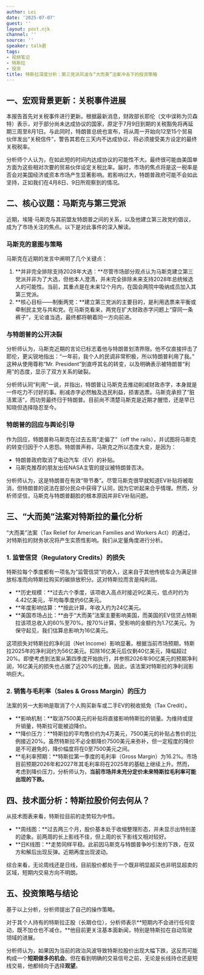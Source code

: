 ```yaml
---
author: Lei
date: '2025-07-07'
guest: ''
layout: post.njk
channel: ''
source: ''
speaker: talk君
tags:
- 视频笔记
- 特斯拉
- 投资
title: 特斯拉深度分析：第三党派风波与“大而美”法案冲击下的投资策略
---
```


## 一、宏观背景更新：关税事件进展

本报告首先对关税事件进行更新。根据最新消息，财政部长耶伦（文中误称为贝森特）表示，对于部分尚未达成协议的国家，原定于7月9日到期的关税豁免将再延期三周至8月1日。与此同时，特朗普总统也宣布，将从周一开始向12至15个贸易伙伴发出“关税信件”，警告其若在三天内不达成协议，将必须接受美方设定的最终关税税率。

分析师个人认为，在如此短的时间内达成协议的可能性不大。最终很可能由美国单方面为这些相对次要的贸易伙伴设定关税比率。届时，市场的焦点将是这一税率是否会对美国经济或资本市场产生显著影响。若影响过大，特朗普政府可能不会如此坚持，正如我们在4月8日、9日所观察到的情况。

## 二、核心议题：马斯克与第三党派

近期，埃隆·马斯克与其前盟友特朗普之间的关系，以及他建立第三政党的倡议，成为了市场关注的焦点。以下是对此事件的深入解读。

### 马斯克的意图与策略

马斯克在近期的发言中阐明了几个关键点：

1.  **并非完全排除支持2028年大选：**尽管市场部分观点认为马斯克建立第三党派并非为了大选，但他本人澄清，并未完全排除未来支持2028年总统候选人的可能性。当前，其重点是在未来12个月内，在国会两院中吸纳成员加入其第三党派。
2.  **核心目标——制衡两党：**建立第三党派的主要目的，是利用选票来平衡或牵制民主党与共和党。在马斯克看来，两党在扩大财政赤字问题上“穿同一条裤子”，无论谁当选，最终都将朝着同一方向前进。

### 与特朗普的公开决裂

分析师认为，马斯克近期的言论已标志着他与特朗普划清界限。他不仅直接抨击了耶伦，更尖锐地指出：“一年前，我个人的民调非常积极，所以特朗普利用了我。”
这种从使用尊称“Mr.
President”到直呼其名的转变，以及明确表示被特朗普“利用”的态度，显示了双方关系的破裂。

分析师认同“利用”一说，并指出，特朗普让马斯克去推动削减财政赤字，本身就是一件吃力不讨好的事。削减赤字必然触及选民利益，损害选票。马斯克承担了“脏活累活”，而功劳最终归于特朗普。目前尚不清楚马斯克是近期才醒悟，还是早已知晓但选择隐忍至今。

### 特朗普的回应与舆论引导

作为回应，特朗普称马斯克在过去五周“走偏了”（off the
rails），并试图将马斯克的转变归因于个人恩怨。特朗普声称，马斯克之所以态度大变，是因为：

- 特朗普政府取消了电动汽车（EV）的补贴。
- 马斯克推荐的朋友出任NASA主管的提议被特朗普否决。

分析师认为，这是特朗普在有效“带节奏”。尽管马斯克很早就知道EV补贴将被取消，但特朗普的说法在部分民众中获得了认同，因为它听起来合乎情理。然而，分析师坚信，马斯克与特朗普翻脸的根本原因并非EV补贴问题。

## 三、“大而美”法案对特斯拉的量化分析

“大而美”法案（Tax Relief for American Families and Workers
Act）的通过，对特斯拉的财务状况将产生实质性影响。我们从定量角度进行分析。

### 1. 监管信贷（Regulatory Credits）的损失

特斯拉每个季度都有一项名为“监管信贷”的收入，这来自于其他传统车企为满足排放标准而向特斯拉购买的碳排放积分。这对特斯拉而言是纯利润。

- **历史规模：**过去六个季度，该项收入高点时接近9亿美元，低点时约为4.42亿美元，平均每季度约6亿美元。
- **年度影响估算：**按此计算，年收入约为24亿美元。
- **美国市场占比：**由于“大而美”法案主要影响美国，而美国的EV信贷占特斯拉该项总收入的60%至70%。按70%计算，受影响的金额约为1.7亿美元。为保守起见，我们估算总影响为16亿美元。

这项损失对特斯拉的净利润（Net
Income）影响显著。根据当前市场预期，特斯拉2025年的净利润约为56亿美元。扣除16亿美元后仅剩40亿美元，降幅超过20%。即使考虑到法案从第四季度开始执行，并参照2026年90亿美元的预期净利润，16亿美元的损失也占据了近20%的比重。因此，该法案对特斯拉的净利润影响巨大。

### 2. 销售与毛利率（Sales & Gross Margin）的压力

法案的另一大影响是取消了个人购买新车或二手EV的税收抵免（Tax Credit）。

- **影响机制：**取消7500美元的补贴将直接影响特斯拉的销量。为维持或提升销量，特斯拉可能被迫降价。
- **降价压力：**特斯拉的平均售价约为4万美元，7500美元的补贴占售价的比例接近20%。虽然特斯拉不必全额降价7500美元来弥补，但一定程度的降价是不可避免的，降价幅度将在0至7500美元之间。
- **毛利率预期：**特斯拉第一季度的毛利率（Gross
  Margin）为16.2%。市场目前预期2026年和2027年其毛利率将在2025年的基础上继续上升。然而，考虑到降价压力，分析师认为，**当前市场并未充分定价未来特斯拉毛利率可能出现的下跌。**

## 四、技术面分析：特斯拉股价何去何从？

从技术图表来看，特斯拉目前的走势较为中性。

- **周线图：**过去两三个月，股价基本处于收缩整理形态，并未显示出特别差的迹象。前两周的长上影线不佳，但上周的长下影线又相对较好。
- **日K线图：**走势同样平稳。此前因马斯克与特朗普争吵引发的下跌，在双方和解后出现反弹。近期再度出现波动。

综合来看，无论周线还是日线，目前股价都处于一个既非明显超买也非明显超卖的区域，短期内交易方向不明朗。

## 五、投资策略与结论

基于以上分析，分析师提出了自己的操作策略。

对于其个人持有的特斯拉正股（长期仓位），分析师表示**短期内不会进行任何变动，既不加仓也不减仓。**他目前更关注基本面新闻，特别是特斯拉在自动驾驶领域的进展。

分析师认为，如果因为当前的政治风波导致特斯拉股价出现大幅下跌，这反而可能构成一个**短期做多的机会**。但在看到明确的交易信号之前，无论是长线持仓还是短线交易，他都倾向于选择**观望**。